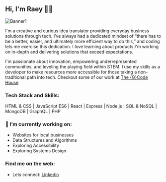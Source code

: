 ## Hi, I'm Raey 👋🏽

![Banner1](https://user-images.githubusercontent.com/47502899/101795693-25694380-3ad6-11eb-9c91-3e45c2221c58.png)

I'm a creative and curious idea translator providing everyday business solutions through tech. I’ve always had a dedicated mindset of “there has to be a better, easier, and ultimately more efficient way to do this,” and coding lets me exercise this dedication. I love learning about products I'm working on in-depth and delivering solutions that exceed expectations. 

I'm passionate about innovation, empowering underrepresented communities, and leveling the playing field within STEM. I use my skills as a developer to make resources more accessible for those taking a non-traditional path into tech. Checkout some of our work at [The {G}Code House](https://t.co/EmihFhpHY2?amp=1)


### Tech Stack and Skills: 
HTML & CSS | JavaScript ES6 | React | Express | Node.js | SQL & NoSQL | MongoDB | GraphQL | PHP 

### 🔭 I’m currently working on:

* Websites for local businesses
* Data Structures and Algorithms
* Exploring Accessibility 
* Exploring Systems Design 

### Find me on the web:

* Lets connect: [Linkedin](https://www.linkedin.com/in/raeyabera/)

<!--
**Raey-Abera/Raey-Abera** is a ✨ _special_ ✨ repository because its `README.md` (this file) appears on your GitHub profile.

